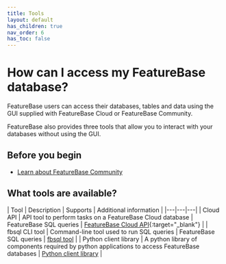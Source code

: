 ```yaml
---
title: Tools
layout: default
has_children: true
nav_order: 6
has_toc: false
---
```


# How can I access my FeatureBase database?

FeatureBase users can access their databases, tables and data using the GUI supplied with FeatureBase Cloud or FeatureBase Community.

FeatureBase also provides three tools that allow you to interact with your databases without using the GUI.

## Before you begin

* [Learn about FeatureBase Community](/docs/community/com-home)

## What tools are available?

| Tool | Description | Supports | Additional information |
|---|---|---|
| Cloud API | API tool to perform tasks on a FeatureBase Cloud database | FeatureBase SQL queries | [FeatureBase Cloud API](https://api-docs-featurebase-cloud.redoc.ly/){:target="_blank"} |
| fbsql CLI tool | Command-line tool used to run SQL queries | FeatureBase SQL queries | [fbsql tool](/docs/tools/fbsql/fbsql-home) |
| Python client library | A python library of components required by python applications to access FeatureBase databases | [Python client library](/docs/tools/python-client-library/python-client-library-home) |
